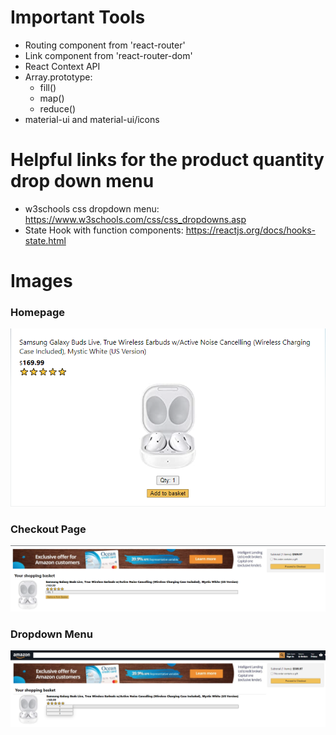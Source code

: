 # Important Tools

- Routing component from 'react-router'
- Link component from 'react-router-dom'
- React Context API
- Array.prototype:
  - fill()
  - map()
  - reduce()
- material-ui and material-ui/icons

# Helpful links for the product quantity drop down menu

- w3schools css dropdown menu: https://www.w3schools.com/css/css_dropdowns.asp
- State Hook with function components: https://reactjs.org/docs/hooks-state.html

# Images

### Homepage

![alt text](./public/product-quantity.png)

### Checkout Page

![alt text](./public/product-quantity-checkout-page.png)

### Dropdown Menu

![alt text](./public/dropdown-menu.png)
